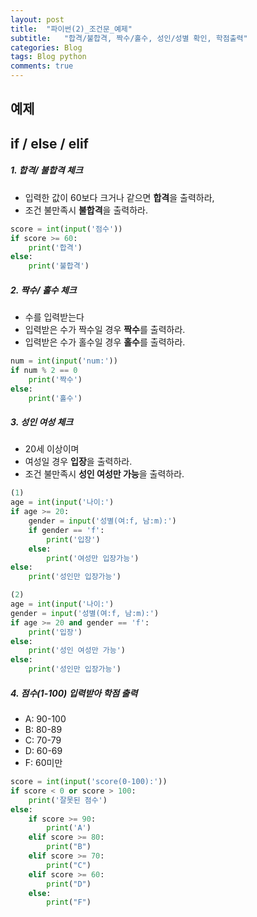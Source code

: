 ```yaml
---
layout: post
title:  "파이썬(2)_조건문_예제"
subtitle:   "합격/불합격, 짝수/홀수, 성인/성별 확인, 학점출력"
categories: Blog
tags: Blog python   
comments: true
---
```



## 예제

## if / else / elif 

##### 1. 합격/ 불합격 체크

- 입력한 값이 60보다 크거나 같으면 **합격**을 출력하라,
- 조건 불만족시 **불합격**을 출력하라.

~~~python
score = int(input('점수'))
if score >= 60:
    print('합격')
else:
    print('불합격')
~~~


##### 2. 짝수/ 홀수 체크

- 수를 입력받는다
- 입력받은 수가 짝수일 경우 **짝수**를 출력하라.
- 입력받은 수가 홀수일 경우 **홀수**를 출력하라.

~~~python
num = int(input('num:'))
if num % 2 == 0
    print('짝수')
else:
    print('홀수')
~~~

##### 3. 성인 여성 체크

- 20세 이상이며
- 여성일 경우 **입장**을 출력하라.
- 조건 불만족시 **성인 여성만 가능**을 출력하라.


~~~python
(1)
age = int(input('나이:')
if age >= 20:
    gender = input('성별(여:f, 남:m):')
    if gender == 'f':
        print('입장')
    else:
        print('여성만 입장가능')
else:
    print('성인만 입장가능')
~~~

~~~python
(2)
age = int(input('나이:')
gender = input('성별(여:f, 남:m):')
if age >= 20 and gender == 'f':
    print('입장')
else:
    print('성인 여성만 가능')
else:
    print('성인만 입장가능')
~~~

#####  4. 점수(1-100) 입력받아 학점 출력

- A: 90-100
- B: 80-89
- C: 70-79
- D: 60-69
- F: 60미만


~~~python
score = int(input('score(0-100):'))
if score < 0 or score > 100:
    print('잘못된 점수')
else:
    if score >= 90:
        print('A')
    elif score >= 80:
        print("B")
    elif score >= 70:
        print("C")
    elif score >= 60:
        print("D")
    else:
        print("F")
~~~

